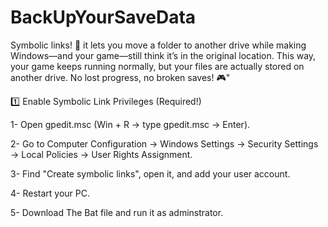 # BackUpYourSaveData
Symbolic links! 🔗 it lets you move a folder to another drive while making Windows—and your game—still think it’s in the original location. This way, your game keeps running normally, but your files are actually stored on another drive. No lost progress, no broken saves! 🎮"

1️⃣ Enable Symbolic Link Privileges (Required!)

1- Open gpedit.msc (Win + R → type gpedit.msc → Enter).

2- Go to Computer Configuration → Windows Settings → Security Settings → Local Policies → User Rights Assignment.

3- Find "Create symbolic links", open it, and add your user account.

4- Restart your PC.

5- Download The Bat file and run it as adminstrator.
